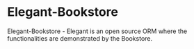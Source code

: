 # Elegant-Bookstore
Elegant-Bookstore - Elegant is an open source ORM where the functionalities are demonstrated by the Bookstore.

